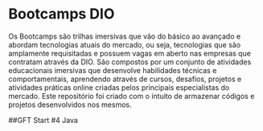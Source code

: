 # Bootcamps DIO
Os Bootcamps são trilhas imersivas que vão do básico ao avançado e abordam tecnologias atuais do mercado, ou seja, tecnologias que são amplamente requisitadas e possuem vagas em aberto nas empresas que contratam através da DIO.  São compostos por um conjunto de atividades educacionais imersivas que desenvolve habilidades técnicas e comportamentais, aprendendo através de cursos, desafios, projetos e atividades práticas online criadas pelos principais especialistas do mercado. Este repositório foi criado com o intuito de armazenar códigos e projetos desenvolvidos nos mesmos.

##GFT Start #4 Java
